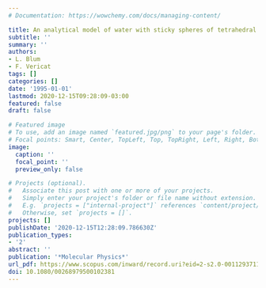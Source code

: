 ```yaml
---
# Documentation: https://wowchemy.com/docs/managing-content/

title: An analytical model of water with sticky spheres of tetrahedral symmetry
subtitle: ''
summary: ''
authors:
- L. Blum
- F. Vericat
tags: []
categories: []
date: '1995-01-01'
lastmod: 2020-12-15T09:28:09-03:00
featured: false
draft: false

# Featured image
# To use, add an image named `featured.jpg/png` to your page's folder.
# Focal points: Smart, Center, TopLeft, Top, TopRight, Left, Right, BottomLeft, Bottom, BottomRight.
image:
  caption: ''
  focal_point: ''
  preview_only: false

# Projects (optional).
#   Associate this post with one or more of your projects.
#   Simply enter your project's folder or file name without extension.
#   E.g. `projects = ["internal-project"]` references `content/project/deep-learning/index.md`.
#   Otherwise, set `projects = []`.
projects: []
publishDate: '2020-12-15T12:28:09.786630Z'
publication_types:
- '2'
abstract: ''
publication: '*Molecular Physics*'
url_pdf: https://www.scopus.com/inward/record.uri?eid=2-s2.0-0011293711&doi=10.1080%2f00268979500102381&partnerID=40&md5=23b078ff3be3e2945f1505f712b9b114
doi: 10.1080/00268979500102381
---
```

